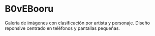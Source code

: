 # B0vEBooru
Galería de imágenes con clasificación por artista y personaje. Diseño reponsive centrado en teléfonos y pantallas pequeñas. 
